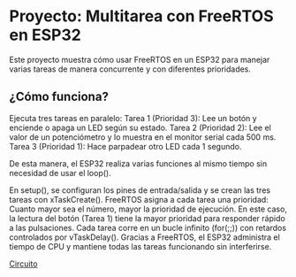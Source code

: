 # Proyecto: Multitarea con FreeRTOS en ESP32

Este proyecto muestra cómo usar FreeRTOS en un ESP32 para manejar varias tareas de manera concurrente y con diferentes prioridades.


## ¿Cómo funciona?
Ejecuta tres tareas en paralelo:
Tarea 1 (Prioridad 3): Lee un botón y enciende o apaga un LED según su estado.
Tarea 2 (Prioridad 2): Lee el valor de un potenciómetro y lo muestra en el monitor serial cada 500 ms.
Tarea 3 (Prioridad 1): Hace parpadear otro LED cada 1 segundo.

De esta manera, el ESP32 realiza varias funciones al mismo tiempo sin necesidad de usar el loop().

En setup(), se configuran los pines de entrada/salida y se crean las tres tareas con xTaskCreate().
FreeRTOS asigna a cada tarea una prioridad:
Cuanto mayor sea el número, mayor la prioridad de ejecución.
En este caso, la lectura del botón (Tarea 1) tiene la mayor prioridad para responder rápido a las pulsaciones.
Cada tarea corre en un bucle infinito (for(;;)) con retardos controlados por vTaskDelay().
Gracias a FreeRTOS, el ESP32 administra el tiempo de CPU y mantiene todas las tareas funcionando sin interferirse.

[Circuito](https://drive.google.com/file/d/1HnexQYSwWuHm3eofcrYXMbs0K7aOI1q-/view?usp=sharing)
